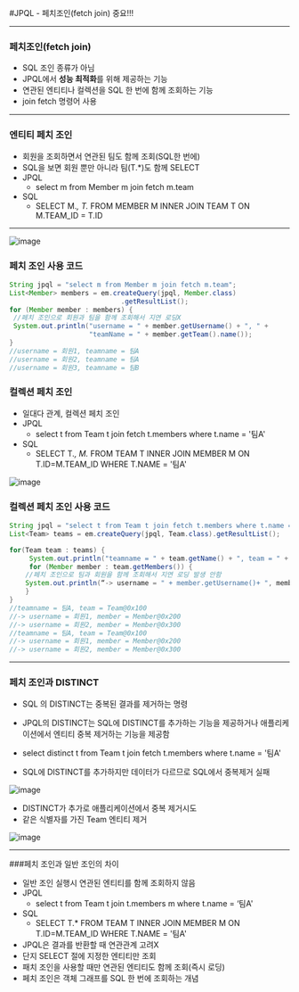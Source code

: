 #JPQL - 페치조인(fetch join) 중요!!!
***
### 페치조인(fetch join)
* SQL 조인 종류가 아님
* JPQL에서 **성능 최적화**를 위해 제공하는 기능
* 연관된 엔티티나 컬렉션을 SQL 한 번에 함께 조회하는 기능
* join fetch 명령어 사용
***
### 엔티티 페치 조인
* 회원을 조회하면서 연관된 팀도 함께 조회(SQL한 번에)
* SQL을 보면 회원 뿐만 아니라 팀(T.*)도 함께 SELECT
* JPQL
  * select m from Member m join fetch m.team
* SQL
  * SELECT M.*, T.* FROM MEMBER M INNER JOIN TEAM T ON M.TEAM_ID = T.ID
***
 ![image](https://user-images.githubusercontent.com/94179449/219705179-9e36291e-0933-4161-9049-ca0c7719c665.png)

### 페치 조인 사용 코드

```java
String jpql = "select m from Member m join fetch m.team";
List<Member> members = em.createQuery(jpql, Member.class)
                            .getResultList();
for (Member member : members) {
 //페치 조인으로 회원과 팀을 함께 조회해서 지연 로딩X
 System.out.println("username = " + member.getUsername() + ", " +
                    "teamName = " + member.getTeam().name());
} 
//username = 회원1, teamname = 팀A 
//username = 회원2, teamname = 팀A 
//username = 회원3, teamname = 팀B 
```
### 컬렉션 페치 조인
* 일대다 관계, 컬렉션 페치 조인
* JPQL 
  * select t from Team t join fetch t.members where t.name = '팀A'
* SQL
  * SELECT T.*, M.* FROM TEAM T INNER JOIN MEMBER M ON T.ID=M.TEAM_ID WHERE T.NAME = '팀A'
   
![image](https://user-images.githubusercontent.com/94179449/219706827-1615286c-f9b8-4856-8e27-50916a395ba8.png)
### 컬렉션 페치 조인 사용 코드
```java
String jpql = "select t from Team t join fetch t.members where t.name = '팀A'"
List<Team> teams = em.createQuery(jpql, Team.class).getResultList();

for(Team team : teams) {
     System.out.println("teamname = " + team.getName() + ", team = " + team);
     for (Member member : team.getMembers()) {
    //페치 조인으로 팀과 회원을 함께 조회해서 지연 로딩 발생 안함
    System.out.println(“-> username = " + member.getUsername()+ ", member = " + member);
    }
}
//teamname = 팀A, team = Team@0x100 
//-> username = 회원1, member = Member@0x200 
//-> username = 회원2, member = Member@0x300
//teamname = 팀A, team = Team@0x100
//-> username = 회원1, member = Member@0x200 
//-> username = 회원2, member = Member@0x300
```
***
### 페치 조인과 DISTINCT
* SQL 의 DISTINCT는 중복된 결과를 제거하는 명령
* JPQL의 DISTINCT는 SQL에 DISTINCT를 추가하는 기능을 제공하거나 애플리케이션에서 엔티티 중복 제거하는 기능을 제공함

* select distinct t from Team t join fetch t.members where t.name = '팀A'
* SQL에 DISTINCT를 추가하지만 데이터가 다르므로 SQL에서 중복제거 실패
  
![image](https://user-images.githubusercontent.com/94179449/219708732-1adf8d8d-ff4e-4815-be9a-8821a4d52ab4.png)
* DISTINCT가 추가로 애플리케이션에서 중복 제거시도
* 같은 식별자를 가진 Team 엔티티 제거
  
![image](https://user-images.githubusercontent.com/94179449/219709697-f88f5809-92a5-4862-b179-543afb77703b.png)
***
###페치 조인과 일반 조인의 차이
* 일반 조인 실행시 연관된 엔티티를 함께 조회하지 않음
* JPQL
  * select t from Team t join t.members m where t.name = ‘팀A'
* SQL
  * SELECT T.* FROM TEAM T INNER JOIN MEMBER M ON T.ID=M.TEAM_ID WHERE T.NAME = '팀A'
* JPQL은 결과를 반환할 때 연관관계 고려X
* 단지 SELECT 절에 지정한 엔티티만 조회
* 패치 조인을 사용할 때만 연관된 엔티티도 함께 조회(즉시 로딩)
* 페치 조인은 객체 그래프를 SQL 한 번에 조회하는 개념


